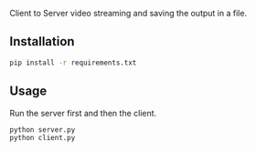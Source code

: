 Client to Server video streaming and saving the output in a file.

## Installation

```bash
pip install -r requirements.txt
```

## Usage

Run the server first and then the client.

```bash
python server.py
python client.py
```
